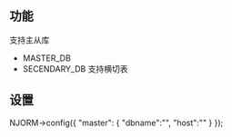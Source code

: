 ## 功能
支持主从库
- MASTER_DB
- SECENDARY_DB
支持横切表

## 设置
NJORM->config({
  "master": {
    "dbname":"",
    "host":""
  }
});